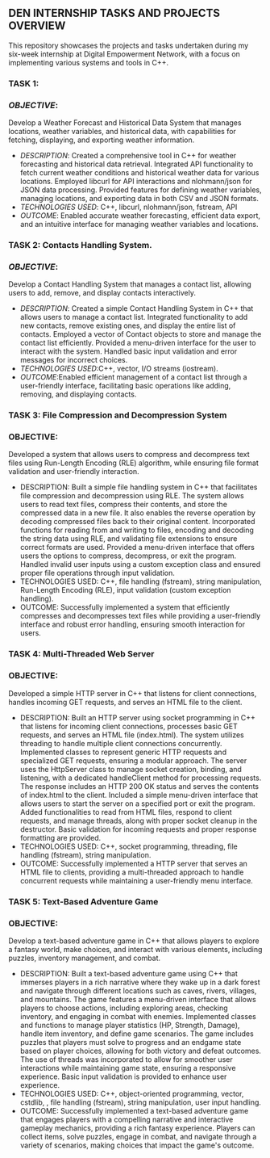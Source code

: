 ## DEN INTERNSHIP TASKS AND PROJECTS OVERVIEW
This repository showcases the projects and tasks undertaken during my six-week internship at Digital Empowerment Network, with a focus on implementing various systems and tools in C++.
### TASK 1: 
### *OBJECTIVE*:
Develop a Weather Forecast and Historical Data System that manages locations, weather variables, and historical data, with capabilities for fetching, displaying, and exporting weather information.
+ *DESCRIPTION*:
Created a comprehensive tool in C++ for weather forecasting and historical data retrieval.
Integrated API functionality to fetch current weather conditions and historical weather data for various locations.
Employed libcurl for API interactions and nlohmann/json for JSON data processing.
Provided features for defining weather variables, managing locations, and exporting data in both CSV and JSON formats.
+ *TECHNOLOGIES USED*: C++, libcurl, nlohmann/json, fstream, API
+ *OUTCOME*: Enabled accurate weather forecasting, efficient data export, and an intuitive interface for managing weather variables and locations.

### TASK 2:  Contacts Handling  System.
### *OBJECTIVE*:
Develop a Contact Handling System that manages a contact list, allowing users to add, remove, and display contacts interactively.
+ *DESCRIPTION*:
Created a simple Contact Handling System in C++ that allows users to manage a contact list.
Integrated functionality to add new contacts, remove existing ones, and display the entire list of contacts.
Employed a vector of Contact objects to store and manage the contact list efficiently.
Provided a menu-driven interface for the user to interact with the system.
Handled basic input validation and error messages for incorrect choices.
+ *TECHNOLOGIES USED*:C++, vector, I/O streams (iostream).
+ *OUTCOME*:Enabled efficient management of a contact list through a user-friendly interface, facilitating basic operations like adding, removing, and displaying contacts.

### TASK 3:  File Compression and Decompression System
### OBJECTIVE:
Developed a system that allows users to compress and decompress text files using Run-Length Encoding (RLE) algorithm, while ensuring file format validation and user-friendly interaction.
+ DESCRIPTION:
Built a simple file handling system in C++ that facilitates file compression and decompression using RLE. The system allows users to read text files, compress their contents, and store the compressed data in a new file. It also enables the reverse operation by decoding compressed files back to their original content. Incorporated functions for reading from and writing to files, encoding and decoding the string data using RLE, and validating file extensions to ensure correct formats are used. Provided a menu-driven interface that offers users the options to compress, decompress, or exit the program. Handled invalid user inputs using a custom exception class and ensured proper file operations through input validation.
+ TECHNOLOGIES USED: C++, file handling (fstream), string manipulation, Run-Length Encoding (RLE), input validation (custom exception handling).
+ OUTCOME: Successfully implemented a system that efficiently compresses and decompresses text files while providing a user-friendly interface and robust error handling, ensuring smooth interaction for users.

### TASK 4:  Multi-Threaded Web Server
### OBJECTIVE:
Developed a simple HTTP server in C++ that listens for client connections, handles incoming GET requests, and serves an HTML file to the client.
+ DESCRIPTION:
Built an HTTP server using socket programming in C++ that listens for incoming client connections, processes basic GET requests, and serves an HTML file (index.html). The system utilizes threading to handle multiple client connections concurrently. Implemented classes to represent generic HTTP requests and specialized GET requests, ensuring a modular approach. The server uses the HttpServer class to manage socket creation, binding, and listening, with a dedicated handleClient method for processing requests. The response includes an HTTP 200 OK status and serves the contents of index.html to the client. Included a simple menu-driven interface that allows users to start the server on a specified port or exit the program. Added functionalities to read from HTML files, respond to client requests, and manage threads, along with proper socket cleanup in the destructor. Basic validation for incoming requests and proper response formatting are provided.
+ TECHNOLOGIES USED: C++, socket programming, threading, file handling (fstream), string manipulation.
+ OUTCOME: Successfully implemented a HTTP server that serves an HTML file to clients, providing a multi-threaded approach to handle concurrent requests while maintaining a user-friendly menu interface.

### TASK 5:  Text-Based Adventure Game
### OBJECTIVE:
Develop a text-based adventure game in C++ that allows players to explore a fantasy world, make choices, and interact with various elements, including puzzles, inventory management, and combat.
+ DESCRIPTION:
 Built a text-based adventure game using C++ that immerses players in a rich narrative where they wake up in a dark forest and navigate through different locations such as caves, rivers, villages, and mountains. The game features a menu-driven interface that allows players to choose actions, including exploring areas, checking inventory, and engaging in combat with enemies.
Implemented classes and functions to manage player statistics (HP, Strength, Damage), handle item inventory, and define game scenarios. The game includes puzzles that players must solve to progress and an endgame state based on player choices, allowing for both victory and defeat outcomes. The use of threads was incorporated to allow for smoother user interactions while maintaining game state, ensuring a responsive experience. Basic input validation is provided to enhance user experience.
+ TECHNOLOGIES USED: C++, object-oriented programming, vector, cstdlib, <ctime>, file handling (fstream), string manipulation, user input handling.
+ OUTCOME: Successfully implemented a text-based adventure game that engages players with a compelling narrative and interactive gameplay mechanics, providing a rich fantasy experience. Players can collect items, solve puzzles, engage in combat, and navigate through a variety of scenarios, making choices that impact the game's outcome. 






